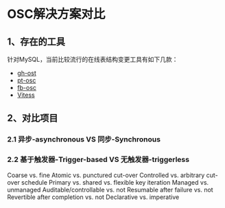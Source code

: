 # OSC解决方案对比

## 1、存在的工具
针对MySQL，当前比较流行的在线表结构变更工具有如下几款：

- [gh-ost](https://github.com/github/gh-ost)
- [pt-osc](https://www.percona.com/doc/percona-toolkit/3.0/pt-online-schema-change.html)
- [fb-osc](http://bazaar.launchpad.net/~mysqlatfacebook/mysqlatfacebook/tools/annotate/head:/osc/OnlineSchemaChange.php)
- [Vitess](https://github.com/vitessio/vitess)
## 2、对比项目

### 2.1 异步-asynchronous  VS 同步-Synchronous


### 2.2 基于触发器-Trigger-based  VS 无触发器-triggerless 


Coarse vs. fine
Atomic vs. punctured cut-over
Controlled vs. arbitrary cut-over schedule
Primary vs. shared vs. flexible key iteration
Managed vs. unmanaged
Auditable/controllable vs. not
Resumable after failure vs. not
Revertible after completion vs. not
Declarative vs. imperative